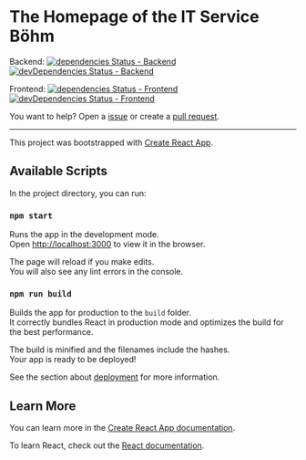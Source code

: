 # The Homepage of the IT Service Böhm

Backend:
[![dependencies Status - Backend](https://david-dm.org/mheob/itsb-web.svg?path=backend)](https://david-dm.org/mheob/itsb-web?path=backend)
[![devDependencies Status - Backend](https://david-dm.org/mheob/itsb-web/dev-status.svg?path=backend)](https://david-dm.org/mheob/itsb-web?path=backend&type=dev)

Frontend:
[![dependencies Status - Frontend](https://david-dm.org/mheob/itsb-web.svg?path=frontend)](https://david-dm.org/mheob/itsb-web?path=backend)
[![devDependencies Status - Frontend](https://david-dm.org/mheob/itsb-web/dev-status.svg?path=frontend)](https://david-dm.org/mheob/itsb-web?path=backend&type=dev)

You want to help?
Open a [issue](https://github.com/mheob/itsb-web/issues/new) or create a [pull request](https://github.com/mheob/itsb-web/compare).

---

This project was bootstrapped with [Create React App](https://github.com/facebook/create-react-app).

## Available Scripts

In the project directory, you can run:

### `npm start`

Runs the app in the development mode.\
Open [http://localhost:3000](http://localhost:3000) to view it in the browser.

The page will reload if you make edits.\
You will also see any lint errors in the console.

### `npm run build`

Builds the app for production to the `build` folder.\
It correctly bundles React in production mode and optimizes the build for the best performance.

The build is minified and the filenames include the hashes.\
Your app is ready to be deployed!

See the section about [deployment](https://facebook.github.io/create-react-app/docs/deployment) for more information.

## Learn More

You can learn more in the [Create React App documentation](https://facebook.github.io/create-react-app/docs/getting-started).

To learn React, check out the [React documentation](https://reactjs.org/).
